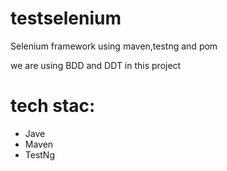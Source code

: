 # testselenium
Selenium framework using maven,testng and pom

we are using BDD and DDT in this project
# tech stac:
- Jave 
- Maven 
- TestNg

